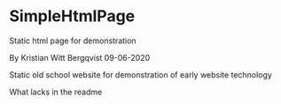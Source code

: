 # SimpleHtmlPage
Static html page for demonstration

By Kristian Witt Bergqvist
09-06-2020

Static old school website for demonstration of early website technology


What lacks in the readme
